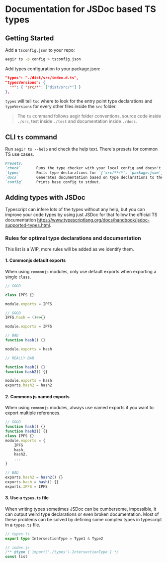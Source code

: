 # Documentation for JSDoc based TS types

## Getting Started

Add a `tsconfig.json` to your repo:
```bash
aegir ts -p config > tsconfig.json
```

Add types configuration to your package.json:
```json
"types": "./dist/src/index.d.ts",
"typesVersions": {
  "*": { "src/*": ["dist/src/*"] }
},
```
`types` will tell `tsc` where to look for the entry point type declarations and `typeVersions` for every other files inside the `src` folder.

> The `ts` command follows aegir folder conventions, source code inside `./src`, test inside `./test` and documentation inside `./docs`.


## CLI `ts` command

Run `aegir ts --help` and check the help text. There's presets for common TS use cases.

```md
Presets:
`check`       Runs the type checker with your local config and doesn't not emit output.
`types`       Emits type declarations for `['src/**/*', 'package.json']` to `dist` folder.
`docs`        Generates documentation based on type declarations to the `docs` folder.
`config`      Prints base config to stdout.
```


## Adding types with JSDoc

Typescript can infere lots of the types without any help, but you can improve your code types by using just JSDoc for that follow the official TS documentation https://www.typescriptlang.org/docs/handbook/jsdoc-supported-types.html. 

### Rules for optimal type declarations and documentation

This list is a WIP, more rules will be added as we identify them.

#### 1. Commonjs default exports
When using `commonjs` modules, only use default exports when exporting a single `class`.

```js
// GOOD 

class IPFS {}

module.exports = IPFS

// GOOD
IPFS.hash = ()=>{}

module.exports = IPFS

// BAD
function hash() {}

module.exports = hash

// REALLY BAD

function hash() {}
function hash2() {}

module.exports = hash
exports.hash2 = hash2


```

#### 2. Commons js named exports
When using `commonjs` modules, always use named exports if you want to export multiple references.
```js
// GOOD
function hash() {}
function hash2() {}
class IPFS {}
module.exports = {
    IPFS
    hash,
    hash2,
    ...
}

// BAD 
exports.hash2 = hash2() {}
exports.hash = hash() {}
exports.IPFS = IPFS
```

#### 3. Use a `types.ts` file
When writing types sometimes JSDoc can be cumbersome, impossible, it can output weird type declarations or even broken documentation. Most of these problems can be solved by defining some complex types in typescript in a `types.ts` file.

```ts
// types.ts
export type IntersectionType = Type1 & Type2
```

```js
// index.js
/** @type { import('./types').IntersectionType } */
const list
```